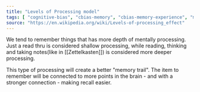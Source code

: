 ```yaml
---
title: "Levels of Processing model"
tags: [ "cognitive-bias", "cbias-memory", "cbias-memory-experience", "memory" ]
source: "https://en.wikipedia.org/wiki/Levels-of-processing_effect"
---
```


We tend to remember things that has more depth of mentally processing. Just a read thru is considered shallow processing, while reading, thinking and taking notes(like in [[Zettelkasten]]) is considered more deeper processing.

This type of processing will create a better "memory trail". The item to remember will be connected to more points in the brain - and with a stronger connection - making recall easier.
